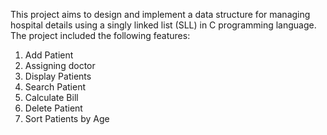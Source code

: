 This project aims to design and implement a data structure for managing hospital details using a singly linked list (SLL) in C programming language.
The project included the following features: 
1. Add Patient
2. Assigning doctor
3. Display Patients
4. Search Patient
5. Calculate Bill
6. Delete Patient
7. Sort Patients by Age
